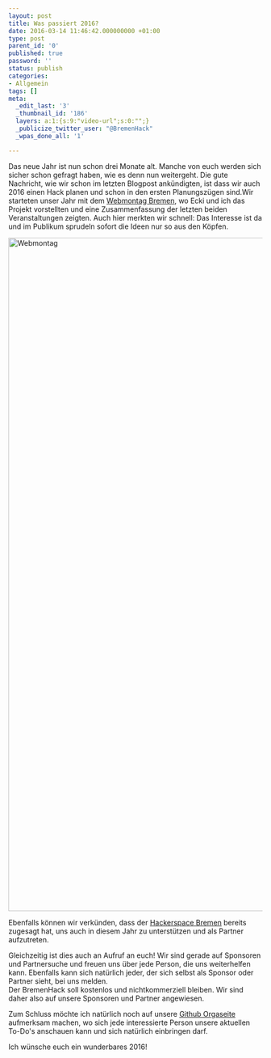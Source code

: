 ```yaml
---
layout: post
title: Was passiert 2016?
date: 2016-03-14 11:46:42.000000000 +01:00
type: post
parent_id: '0'
published: true
password: ''
status: publish
categories:
- Allgemein
tags: []
meta:
  _edit_last: '3'
  _thumbnail_id: '186'
  layers: a:1:{s:9:"video-url";s:0:"";}
  _publicize_twitter_user: "@BremenHack"
  _wpas_done_all: '1'

---
```

<p>
				Das neue Jahr ist nun schon drei Monate alt. Manche von euch werden sich sicher schon gefragt haben, wie es denn nun weitergeht. Die gute Nachricht, wie wir schon im letzten Blogpost ankündigten, ist dass wir auch 2016 einen Hack planen und schon in den ersten Planungszügen sind.<!--more-->Wir starteten unser Jahr mit dem <a href="https://www.facebook.com/webmontagbremen">Webmontag Bremen</a>, wo Ecki und ich das Projekt vorstellten und eine Zusammenfassung der letzten beiden Veranstaltungen zeigten. Auch hier merkten wir schnell: Das Interesse ist da und im Publikum sprudeln sofort die Ideen nur so aus den Köpfen.</p>
<p><img class="alignnone size-full wp-image-187" src="{{ site.baseurl }}/assets/bremenhack.jpg" alt="Webmontag" width="2000" height="1333" /></p>
<p>Ebenfalls können wir verkünden, dass der <a href="https://www.hackerspace-bremen.de/">Hackerspace Bremen</a> bereits zugesagt hat, uns auch in diesem Jahr zu unterstützen und als Partner aufzutreten.</p>
<p>Gleichzeitig ist dies auch an Aufruf an euch! Wir sind gerade auf Sponsoren und Partnersuche und freuen uns über jede Person, die uns weiterhelfen kann. Ebenfalls kann sich natürlich jeder, der sich selbst als Sponsor oder Partner sieht, bei uns melden.<br />
Der BremenHack soll kostenlos und nichtkommerziell bleiben. Wir sind daher also auf unsere Sponsoren und Partner angewiesen.</p>
<p>Zum Schluss möchte ich natürlich noch auf unsere <a href="https://github.com/Bremenhack/Orga">Github Orgaseite</a> aufmerksam machen, wo sich jede interessierte Person unsere aktuellen To-Do's anschauen kann und sich natürlich einbringen darf.</p>
<p>Ich wünsche euch ein wunderbares 2016!		</p>
